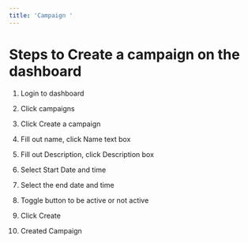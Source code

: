 ```yaml
---
title: 'Campaign '
---
```

# Steps to Create a campaign on the dashboard 

1. Login to dashboard 

2. Click campaigns 

3. Click Create a campaign 

4. Fill out name, click Name text box 

5. Fill out Description, click Description box 

6. Select Start Date and time 

7. Select the end date and time 

8. Toggle button to be active or not active 

9. Click Create 

10. Created Campaign 
